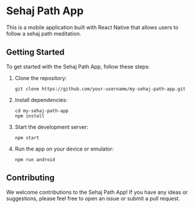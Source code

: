 # Sehaj Path App

This is a mobile application built with React Native that allows users to follow a sehaj path meditation.

## Getting Started

To get started with the Sehaj Path App, follow these steps:

1. Clone the repository:
   ```
   git clone https://github.com/your-username/my-sehaj-path-app.git
   ```

2. Install dependencies:
   ```
   cd my-sehaj-path-app
   npm install

   ```

3. Start the development server:
   ```
   npm start
   ```

4. Run the app on your device or emulator:
   ```
   npm run android
   ```

## Contributing

We welcome contributions to the Sehaj Path App! If you have any ideas or suggestions, please feel free to open an issue or submit a pull request.
